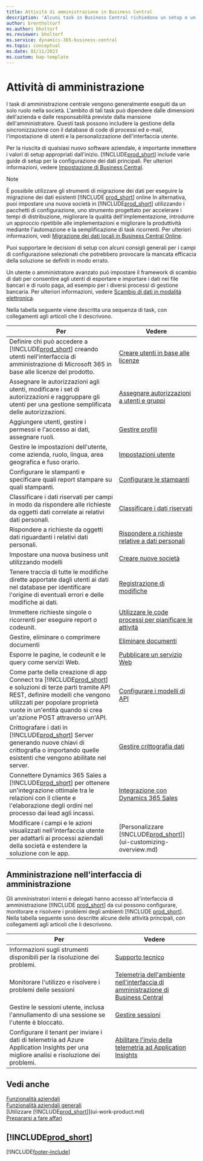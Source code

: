 ```yaml
---
title: Attività di amministrazione in Business Central
description: 'Alcuni task in Business Central richiedono un setup e un''amministrazione centrale. In questa sezione, viene fornita una descrizione di tali task e informazioni su come utilizzarli.'
author: brentholtorf
ms.author: bholtorf
ms.reviewer: bholtorf
ms.service: dynamics-365-business-central
ms.topic: conceptual
ms.date: 01/11/2023
ms.custom: bap-template
---
```

# Attività di amministrazione

I task di amministrazione centrale vengono generalmente eseguiti da un solo ruolo nella società. L'ambito di tali task può dipendere dalle dimensioni dell'azienda e dalle responsabilità previste dalla mansione dell'amministratore. Questi task possono includere la gestione della sincronizzazione con il database di code di processi ed e-mail, l'impostazione di utenti e la personalizzazione dell'interfaccia utente.  

Per la riuscita di qualsiasi nuovo software aziendale, è importante immettere i valori di setup appropriati dall'inizio. [!INCLUDE[prod_short](includes/prod_short.md)] include varie guide di setup per la configurazione dei dati principali. Per ulteriori informazioni, vedere [Impostazione di Business Central](setup.md).

> [!NOTE]
> È possibile utilizzare gli strumenti di migrazione dei dati per eseguire la migrazione dei dati esistenti [!INCLUDE [prod_short](includes/prod_short.md)] online In alternativa, puoi impostare una nuova società in [!INCLUDE[prod_short](includes/prod_short.md)] utilizzando i pacchetti di configurazione, uno strumento progettato per accelerare i tempi di distribuzione, migliorare la qualità dell'implementazione, introdurre un approccio ripetibile alle implementazioni e migliorare la produttività mediante l'automazione e la semplificazione di task ricorrenti. Per ulteriori informazioni, vedi [Migrazione dei dati locali in Business Central Online](/dynamics365/business-central/dev-itpro/administration/migrate-data).

Puoi supportare le decisioni di setup con alcuni consigli generali per i campi di configurazione selezionati che potrebbero provocare la mancata efficacia della soluzione se definiti in modo errato.  

Un utente o amministratore avanzato può impostare il framework di scambio di dati per consentire agli utenti di esportare e importare i dati nei file bancari e di ruolo paga, ad esempio per i diversi processi di gestione bancaria. Per ulteriori informazioni, vedere [Scambio di dati in modalità elettronica](across-data-exchange.md).

Nella tabella seguente viene descritta una sequenza di task, con collegamenti agli articoli che li descrivono.  

|**Per**|**Vedere**|  
|------------|-------------|
|Definire chi può accedere a [!INCLUDE[prod_short](includes/prod_short.md)] creando utenti nell'interfaccia di amministrazione di Microsoft 365 in base alle licenze del prodotto.|[Creare utenti in base alle licenze](ui-how-users-permissions.md)|
|Assegnare le autorizzazioni agli utenti, modificare i set di autorizzazioni e raggruppare gli utenti per una gestione semplificata delle autorizzazioni.|[Assegnare autorizzazioni a utenti e gruppi](ui-how-users-permissions.md)|
|Aggiungere utenti, gestire i permessi e l'accesso ai dati, assegnare ruoli.|[Gestire profili](admin-users-profiles-roles.md)|
|Gestire le impostazioni dell'utente, come azienda, ruolo, lingua, area geografica e fuso orario.|[Impostazioni utente](admin-manage-user-settings-preferences.md)|
|Configurare le stampanti e specificare quali report stampare su quali stampanti.|[Configurare le stampanti](ui-specify-printer-selection-reports.md)|
|Classificare i dati riservati per campi in modo da rispondere alle richieste da oggetti dati correlate ai relativi dati personali.|[Classificare i dati riservati](admin-classifying-data-sensitivity.md)|
|Rispondere a richieste da oggetti dati riguardanti i relativi dati personali.|[Rispondere a richieste relative a dati personali](admin-responding-to-requests-about-personal-data.md)|
|Impostare una nuova business unit utilizzando modelli|[Creare nuove società](about-new-company.md)|
|Tenere traccia di tutte le modifiche dirette apportate dagli utenti ai dati nel database per identificare l'origine di eventuali errori e delle modifiche ai dati.|[Registrazione di modifiche](across-log-changes.md)|  
|Immettere richieste singole o ricorrenti per eseguire report o codeunit.|[Utilizzare le code processi per pianificare le attività](admin-job-queues-schedule-tasks.md)|  
|Gestire, eliminare o comprimere documenti|[Eliminare documenti](admin-manage-documents.md)|  
|Esporre le pagine, le codeunit e le query come servizi Web.|[Pubblicare un servizio Web](across-how-publish-web-service.md)|
|Come parte della creazione di app Connect tra [!INCLUDE[prod_short](includes/prod_short.md)] e soluzioni di terze parti tramite API REST, definire modelli che vengono utilizzati per popolare proprietà vuote in un'entità quando si crea un'azione POST attraverso un'API.|[Configurare i modelli di API](admin-configuring-api-template.md)|
|Crittografare i dati in [!INCLUDE[prod_short](includes/prod_short.md)] Server generando nuove chiavi di crittografia o importando quelle esistenti che vengono abilitate nel server.|[Gestire crittografia dati](admin-manage-data-encryption.md)|
|Connettere Dynamics 365 Sales a [!INCLUDE[prod_short](includes/prod_short.md)] per ottenere un'integrazione ottimale tra le relazioni con il cliente e l'elaborazione degli ordini nel processo dai lead agli incassi.|[Integrazione con Dynamics 365 Sales](admin-prepare-dynamics-365-for-sales-for-integration.md)|
|Modificare i campi e le azioni visualizzati nell'interfaccia utente per adattarli ai processi aziendali della società e estendere la soluzione con le app.|[Personalizzare [!INCLUDE[prod_short](includes/prod_short.md)]](ui-customizing-overview.md)|

## Amministrazione nell'interfaccia di amministrazione

Gli amministratori interni e delegati hanno accesso all'interfaccia di amministrazione [!INCLUDE [prod_short](includes/prod_short.md)] da cui possono configurare, monitorare e risolvere i problemi degli ambienti [!INCLUDE [prod_short](includes/prod_short.md)]. Nella tabella seguente sono descritte alcune delle attività principali, con collegamenti agli articoli che li descrivono.  

|**Per**|**Vedere**|  
|------------|-------------|
|Informazioni sugli strumenti disponibili per la risoluzione dei problemi.|[Supporto tecnico](/dynamics365/business-central/dev-itpro/technical-support)|
|Monitorare l'utilizzo e risolvere i problemi delle sessioni|[Telemetria dell'ambiente nell'interfaccia di amministrazione di Business Central](/dynamics365/business-central/dev-itpro/administration/tenant-admin-center-telemetry)|
|Gestire le sessioni utente, inclusa l'annullamento di una sessione se l'utente è bloccato.|[Gestire sessioni](/dynamics365/business-central/dev-itpro/administration/tenant-admin-center-manage-sessions)|
|Configurare il tenant per inviare i dati di telemetria ad Azure Application Insights per una migliore analisi e risoluzione dei problemi.|[Abilitare l'invio della telemetria ad Application Insights](/dynamics365/business-central/dev-itpro/administration/telemetry-enable-application-insights)|

## Vedi anche

[Funzionalità aziendali](across-business-functionality.md)  
[Funzionalità aziendali generali](ui-across-business-areas.md)  
[Utilizzare [!INCLUDE[prod_short](includes/prod_short.md)]](ui-work-product.md)  
[Prepararsi a fare affari](ui-get-ready-business.md)  

## [!INCLUDE[prod_short](includes/free_trial_md.md)]  


[!INCLUDE[footer-include](includes/footer-banner.md)]
